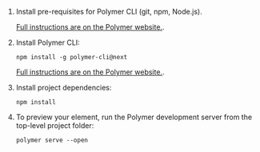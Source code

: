 
1.  Install pre-requisites for Polymer CLI (git, npm, Node.js). 

    [Full instructions are on the Polymer website.](https://www.polymer-project.org/3.0/docs/tools/polymer-cli).

2.  Install Polymer CLI:

        npm install -g polymer-cli@next

    [Full instructions are on the Polymer website.](https://www.polymer-project.org/3.0/docs/tools/polymer-cli).

3.  Install project dependencies:

        npm install
        
4.  To preview your element, run the Polymer development server from the top-level project folder:

        polymer serve --open
